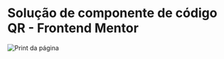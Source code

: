  <h1>Solução de componente de código QR - Frontend Mentor</h1>
   <img src="designprint.jpg" alt="Print da página">
